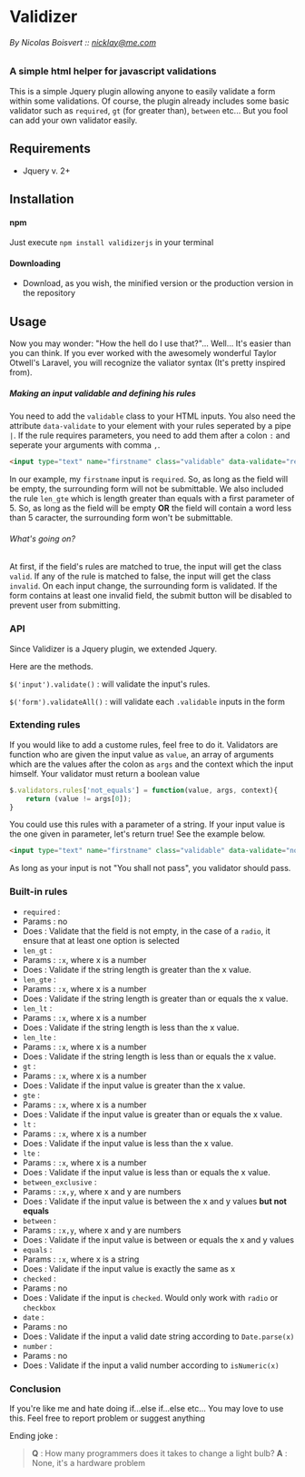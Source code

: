 # Validizer
###### By Nicolas Boisvert :: nicklay@me.com
### A simple html helper for javascript validations

This is a simple Jquery plugin allowing anyone to easily validate a form within some validations. Of course, the plugin already includes some basic validator such as `required`, `gt` (for greater than), `between` etc... But you fool can add your own validator easily.

## Requirements
- Jquery v. 2+


## Installation

#### npm
 Just execute `npm install validizerjs` in your terminal

#### Downloading
- Download, as you wish, the minified version or the production version in the repository

## Usage

Now you may wonder: "How the hell do I use that?"... Well... It's easier than you can think. If you ever worked with the awesomely wonderful Taylor Otwell's Laravel, you will recognize the valiator syntax (It's pretty inspired from).

##### Making an input validable and defining his rules
You need to add the `validable` class to your HTML inputs. You also need the attribute `data-validate` to your element with your rules seperated by a pipe `|`. If the rule requires parameters, you need to add them after a colon `:` and seperate your arguments with comma `,`.
```html
<input type="text" name="firstname" class="validable" data-validate="required|len_gte:5">
```

In our example, my `firstname` input is `required`. So, as long as the field will be empty, the surrounding form will not be submittable. We also included the rule `len_gte` which is length greater than equals with a first parameter of 5. So, as long as the field will be empty **OR** the field will contain a word less than 5 caracter, the surrounding form won't be submittable.

###### What's going on?

At first, if the field's rules are matched to true, the input will get the class `valid`. If any of the rule is matched to false, the input will get the class `invalid`. On each input change, the surrounding form is validated. If the form contains at least one invalid field, the submit button will be disabled to prevent user from submitting.

### API

Since Validizer is a Jquery plugin, we extended Jquery.

Here are the methods.

`$('input').validate()` : will validate the input's rules.

`$('form').validateAll()` : will validate each `.validable` inputs in the form

### Extending rules

If you would like to add a custome rules, feel free to do it. Validators are function who are given the input value as `value`, an array of arguments which are the values after the colon as `args` and the context which the input himself. Your validator must return a boolean value
```js
$.validators.rules['not_equals'] = function(value, args, context){
    return (value != args[0]);
}
```
You could use this rules with a parameter of a string. If your input value is the one given in parameter, let's return true! See the example below.
```html
<input type="text" name="firstname" class="validable" data-validate="not_equals:You shall not pass">
```

As long as your input is not "You shall not pass", you validator should pass.

### Built-in rules
- `required` :
 - Params : no
 - Does : Validate that the field is not empty, in the case of a `radio`, it ensure that at least one option is selected
- `len_gt` :
 - Params : `:x`, where x is a number
 - Does : Validate if the string length is greater than the x value.
- `len_gte` :
 - Params : `:x`, where x is a number
 - Does : Validate if the string length is greater than or equals the x value.
- `len_lt` :
 - Params : `:x`, where x is a number
 - Does : Validate if the string length is less than the x value.
- `len_lte` :
 - Params : `:x`, where x is a number
 - Does : Validate if the string length is less than or equals the x value.
- `gt` :
 - Params : `:x`, where x is a number
 - Does : Validate if the input value is greater than the x value.
- `gte` :
 - Params : `:x`, where x is a number
 - Does : Validate if the input value is greater than or equals the x value.
- `lt` :
 - Params : `:x`, where x is a number
 - Does : Validate if the input value is less than the x value.
- `lte` :
 - Params : `:x`, where x is a number
 - Does : Validate if the input value is less than or equals the x value.
- `between_exclusive` :
 - Params : `:x,y`, where x and y are numbers
 - Does : Validate if the input value is between the x and y values **but not equals**
- `between` :
 - Params : `:x,y`, where x and y are numbers
 - Does : Validate if the input value is between or equals the x and y values
- `equals` :
 - Params : `:x`, where x is a string
 - Does : Validate if the input value is exactly the same as x
- `checked` :
 - Params : no
 - Does : Validate if the input is `checked`. Would only work with `radio` or `checkbox`
- `date` :
 - Params : no
 - Does : Validate if the input a valid date string according to `Date.parse(x)`
- `number` :
 - Params : no
 - Does : Validate if the input a valid number according to `isNumeric(x)`

### Conclusion
If you're like me and hate doing if...else if...else etc... You may love to use this. Feel free to report problem or suggest anything

Ending joke :
> **Q** : How many programmers does it takes to change a light bulb? **A** : None, it's a hardware problem
